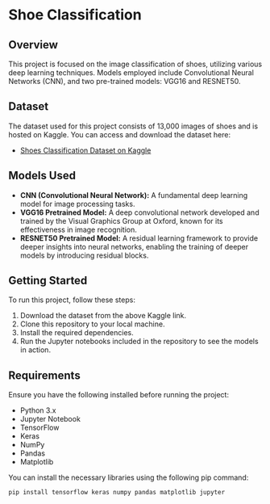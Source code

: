 # Shoe Classification

## Overview
This project is focused on the image classification of shoes, utilizing various deep learning techniques. Models employed include Convolutional Neural Networks (CNN), and two pre-trained models: VGG16 and RESNET50.

## Dataset
The dataset used for this project consists of 13,000 images of shoes and is hosted on Kaggle. You can access and download the dataset here:
- [Shoes Classification Dataset on Kaggle](https://www.kaggle.com/datasets/utkarshsaxenadn/shoes-classification-dataset-13k-images?resource=download)

## Models Used
- **CNN (Convolutional Neural Network):** A fundamental deep learning model for image processing tasks.
- **VGG16 Pretrained Model:** A deep convolutional network developed and trained by the Visual Graphics Group at Oxford, known for its effectiveness in image recognition.
- **RESNET50 Pretrained Model:** A residual learning framework to provide deeper insights into neural networks, enabling the training of deeper models by introducing residual blocks.

## Getting Started
To run this project, follow these steps:
1. Download the dataset from the above Kaggle link.
2. Clone this repository to your local machine.
3. Install the required dependencies.
4. Run the Jupyter notebooks included in the repository to see the models in action.

## Requirements
Ensure you have the following installed before running the project:
- Python 3.x
- Jupyter Notebook
- TensorFlow
- Keras
- NumPy
- Pandas
- Matplotlib

You can install the necessary libraries using the following pip command:
```bash
pip install tensorflow keras numpy pandas matplotlib jupyter

